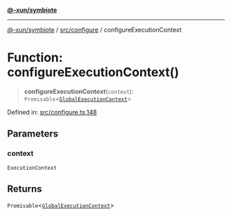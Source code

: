 [**@-xun/symbiote**](../../../README.md)

***

[@-xun/symbiote](../../../README.md) / [src/configure](../README.md) / configureExecutionContext

# Function: configureExecutionContext()

> **configureExecutionContext**(`context`): `Promisable`\<[`GlobalExecutionContext`](../type-aliases/GlobalExecutionContext.md)\>

Defined in: [src/configure.ts:148](https://github.com/Xunnamius/symbiote/blob/2e287e33709b516a0ca83d4aca24e98dc1018688/src/configure.ts#L148)

## Parameters

### context

`ExecutionContext`

## Returns

`Promisable`\<[`GlobalExecutionContext`](../type-aliases/GlobalExecutionContext.md)\>
